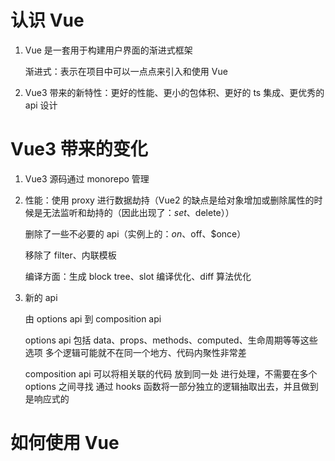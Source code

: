 # 认识 Vue

1. Vue 是一套用于构建用户界面的渐进式框架

   渐进式：表示在项目中可以一点点来引入和使用 Vue

2. Vue3 带来的新特性：更好的性能、更小的包体积、更好的 ts 集成、更优秀的 api 设计

# Vue3 带来的变化

1. Vue3 源码通过 monorepo 管理

2. 性能：使用 proxy 进行数据劫持（Vue2 的缺点是给对象增加或删除属性的时候是无法监听和劫持的（因此出现了：$set、$delete））

   删除了一些不必要的 api（实例上的：$on、$off、\$once）

   移除了 filter、内联模板

   编译方面：生成 block tree、slot 编译优化、diff 算法优化

3. 新的 api

   由 options api 到 composition api

   options api 包括 data、props、methods、computed、生命周期等等这些选项
   多个逻辑可能就不在同一个地方、代码内聚性非常差

   composition api 可以将相关联的代码 放到同一处 进行处理，不需要在多个 options 之间寻找
   通过 hooks 函数将一部分独立的逻辑抽取出去，并且做到是响应式的

# 如何使用 Vue

